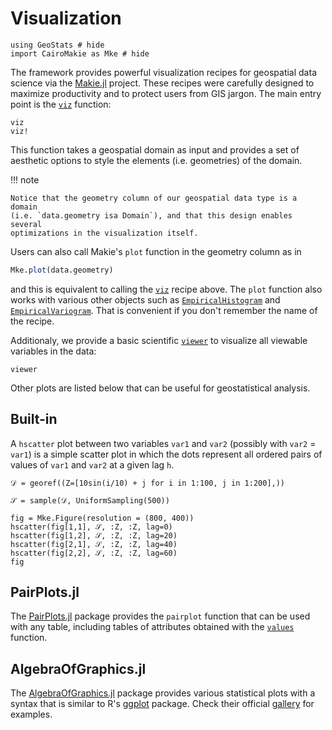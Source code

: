 # Visualization

```@example plots
using GeoStats # hide
import CairoMakie as Mke # hide
```

The framework provides powerful visualization recipes for
geospatial data science via the [Makie.jl](https://github.com/MakieOrg/Makie.jl)
project. These recipes were carefully designed to maximize productivity
and to protect users from GIS jargon. The main entry point is the
[`viz`](@ref) function:

```@docs
viz
viz!
```

This function takes a geospatial domain as input and provides a set of
aesthetic options to style the elements (i.e. geometries) of the domain.

!!! note

    Notice that the geometry column of our geospatial data type is a domain
    (i.e. `data.geometry isa Domain`), and that this design enables several
    optimizations in the visualization itself.

Users can also call Makie's `plot` function in the geometry column as in

```julia
Mke.plot(data.geometry)
```

and this is equivalent to calling the [`viz`](@ref) recipe above. The `plot`
function also works with various other objects such as [`EmpiricalHistogram`](@ref)
and [`EmpiricalVariogram`](@ref). That is convenient if you don't remember
the name of the recipe.

Additionaly, we provide a basic scientific [`viewer`](@ref) to visualize
all viewable variables in the data:

```@docs
viewer
```

Other plots are listed below that can be useful for geostatistical analysis.

## Built-in

A `hscatter` plot between two variables `var1` and `var2` (possibly
with `var2` = `var1`) is a simple scatter plot in which the dots
represent all ordered pairs of values of `var1` and `var2` at a
given lag `h`.

```@example plots
𝒟 = georef((Z=[10sin(i/10) + j for i in 1:100, j in 1:200],))

𝒮 = sample(𝒟, UniformSampling(500))

fig = Mke.Figure(resolution = (800, 400))
hscatter(fig[1,1], 𝒮, :Z, :Z, lag=0)
hscatter(fig[1,2], 𝒮, :Z, :Z, lag=20)
hscatter(fig[2,1], 𝒮, :Z, :Z, lag=40)
hscatter(fig[2,2], 𝒮, :Z, :Z, lag=60)
fig
```

## PairPlots.jl

The [PairPlots.jl](https://github.com/sefffal/PairPlots.jl) package
provides the `pairplot` function that can be used with any table, including
tables of attributes obtained with the [`values`](@ref) function.

## AlgebraOfGraphics.jl

The [AlgebraOfGraphics.jl](https://github.com/MakieOrg/AlgebraOfGraphics.jl)
package provides various statistical plots with a syntax that is similar to
R's [ggplot](https://ggplot2.tidyverse.org) package. Check their official
[gallery](https://aog.makie.org/stable/gallery) for examples.
